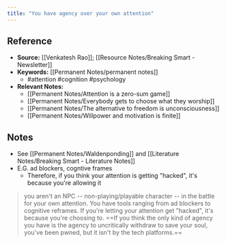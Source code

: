 ```yaml
---
title: "You have agency over your own attention"
---
```

## Reference
- **Source:** [[Venkatesh Rao]]; [[Resource Notes/Breaking Smart - Newsletter]]
- **Keywords:** [[Permanent Notes/permanent notes]]
	- #attention #cognition #psychology 
- **Relevant Notes:**
	- [[Permanent Notes/Attention is a zero-sum game]]
	- [[Permanent Notes/Everybody gets to choose what they worship]]
	- [[Permanent Notes/The alternative to freedom is unconsciousness]]
	- [[Permanent Notes/Willpower and motivation is finite]]
## Notes
- See [[Permanent Notes/Waldenponding]] and [[Literature Notes/Breaking Smart - Literature Notes]]
- E.G. ad blockers, cogntive frames
	- Therefore, if you think your attention is getting "hacked", it's because you're allowing it


> you aren't an NPC -- non-playing/playable character -- in the battle for your own attention. You have tools ranging from ad blockers to cognitive reframes. If you're letting your attention get "hacked", it's because you're choosing to. ==If you think the only kind of agency you have is the agency to uncritically withdraw to save your soul, you've been pwned, but it isn't by the tech platforms.==